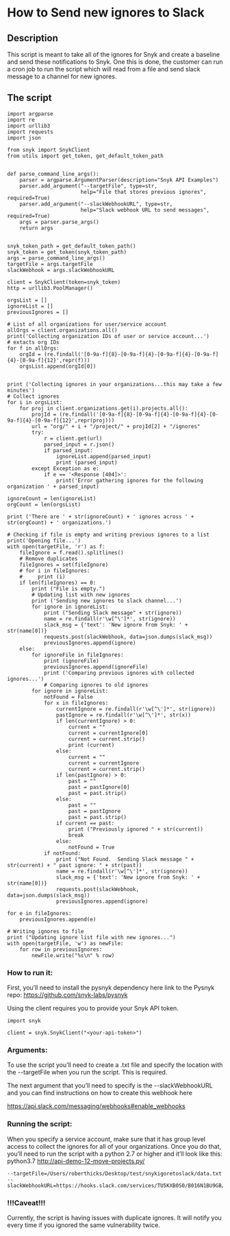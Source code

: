 # How to Send new ignores to Slack

## Description
This script is meant to take all of the ignores for Snyk and create a baseline and send these notifications to Snyk. One this is done, the customer can run a cron job to run the script which will read from a file and send slack message to a channel for new ignores.

## The script

```
import argparse
import re
import urllib3
import requests
import json

from snyk import SnykClient
from utils import get_token, get_default_token_path


def parse_command_line_args():
    parser = argparse.ArgumentParser(description="Snyk API Examples")
    parser.add_argument("--targetFile", type=str,
                        help="File that stores previous ignores", required=True)
    parser.add_argument("--slackWebhookURL", type=str,
                        help="Slack webhook URL to send messages", required=True)
    args = parser.parse_args()
    return args


snyk_token_path = get_default_token_path()
snyk_token = get_token(snyk_token_path)
args = parse_command_line_args()
targetFile = args.targetFile
slackWebhook = args.slackWebhookURL

client = SnykClient(token=snyk_token)
http = urllib3.PoolManager()

orgsList = []
ignoreList = []
previousIgnores = []

# List of all organizations for user/service account
allOrgs = client.organizations.all()
print('Collecting organization IDs of user or service account...')
# extacts org IDs
for f in allOrgs:
    orgId = (re.findall('[0-9a-f]{8}-[0-9a-f]{4}-[0-9a-f]{4}-[0-9a-f]{4}-[0-9a-f]{12}',repr(f)))
    orgsList.append(orgId[0])


print ('Collecting ignores in your organizations...this may take a few minutes')
# Collect ignores
for i in orgsList:
    for proj in client.organizations.get(i).projects.all():
        projId = (re.findall('[0-9a-f]{8}-[0-9a-f]{4}-[0-9a-f]{4}-[0-9a-f]{4}-[0-9a-f]{12}',repr(proj)))
        url = "org/" + i + "/project/" + projId[2] + "/ignores"
        try:
            r = client.get(url)
            parsed_input = r.json()
            if parsed_input:
                ignoreList.append(parsed_input)
                print (parsed_input)
        except Exception as e:
            if e == '<Response [404]>':
                print('Error gathering ignores for the following organization ' + parsed_input)

ignoreCount = len(ignoreList)
orgCount = len(orgsList)

print ('There are ' + str(ignoreCount) + ' ignores across ' + str(orgCount) + ' organizations.')

# Checking if file is empty and writing previous ignores to a list
print('Opening file...')
with open(targetFile, 'r') as f:
    fileIgnore = f.read().splitlines()
    # Remove duplicates
    fileIgnores = set(fileIgnore)
    # for i in fileIgnores:
    #     print (i)
    if len(fileIgnores) == 0:
        print ("File is empty.")
        # Updating list with new ignores
        print ('Sending new ignores to slack channel...')
        for ignore in ignoreList:
            print ("Sending Slack message" + str(ignore))
            name = re.findall(r'\w[^\']*', str(ignore))
            slack_msg = {'text': 'New ignore from Snyk: ' + str(name[0])}
            requests.post(slackWebhook, data=json.dumps(slack_msg))
            previousIgnores.append(ignore)
    else:
        for ignoreFile in fileIgnores:
            print (ignoreFile)
            previousIgnores.append(ignoreFile)
            print ('Comparing previous ignores with collected ignores...')
            # Comparing ignores to old ignores
        for ignore in ignoreList:
            notFound = False
            for x in fileIgnores:
                currentIgnore = re.findall(r'\w[^\']*', str(ignore))
                pastIgnore = re.findall(r'\w[^\']*', str(x))
                if len(currentIgnore) > 0:
                    current = ""
                    current = currentIgnore[0]
                    current = current.strip()
                    print (current)
                else:
                    current = ""
                    current = currentIgnore
                    current = current.strip()
                if len(pastIgnore) > 0:
                    past = ""
                    past = pastIgnore[0]
                    past = past.strip()
                else:
                    past = ""
                    past = pastIgnore
                    past = past.strip()
                if current == past:
                    print ("Previously ignored " + str(current))
                    break
                else:
                    notFound = True
            if notFound:
                print ("Not Found.  Sending Slack message " + str(current) + " past ignore: " + str(past))
                name = re.findall(r'\w[^\']*', str(ignore))
                slack_msg = {'text': 'New ignore from Snyk: ' + str(name[0])}
                requests.post(slackWebhook, data=json.dumps(slack_msg))
                previousIgnores.append(ignore)

for e in fileIgnores:
    previousIgnores.append(e)

# Writing ignores to file
print ("Updating ignore list file with new ignores...")
with open(targetFile, 'w') as newFile:
    for row in previousIgnores:
        newFile.write("%s\n" % row)
```

### How to run it:
First, you’ll need to install the pysnyk dependency here link to the Pysnyk repo: https://github.com/snyk-labs/pysnyk

Using the client requires you to provide your Snyk API token.
```
import snyk

client = snyk.SnykClient("<your-api-token>")
```

### Arguments:
To use the script you’ll need to create a .txt file and specify the location with the --targetFile when you run the script. This is required.

The next argument that you’ll need to specify is the --slackWebhookURL and you can find instructions on how to create this webhook here

https://api.slack.com/messaging/webhooks#enable_webhooks

### Running the script:
When you specify a service account, make sure that it has group level access to collect the ignores for all of your organizations. Once you do that, you’ll need to run the script with a python 2.7 or higher and it’ll look like this: python3.7 http://api-demo-12-move-projects.py/

```
--targetFile=/Users/roberthicks/Desktop/test/snykigoretoslack/data.txt --slackWebhookURL=https://hooks.slack.com/services/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
```


### !!!Caveat!!!
Currently, the script is having issues with duplicate ignores. It will notify you every time if you ignored the same vulnerability twice.
